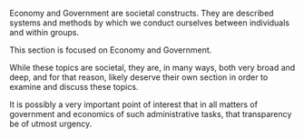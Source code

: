 Economy and Government are societal constructs.  They are described systems and methods by which we conduct ourselves between individuals and within groups.

This section is focused on Economy and Government.

While these topics are societal, they are, in many ways, both very broad and deep, and for that reason, likely deserve their own section in order to examine and discuss these topics.

It is possibly a very important point of interest that in all matters of government and economics of such administrative tasks, that transparency be of utmost urgency.
